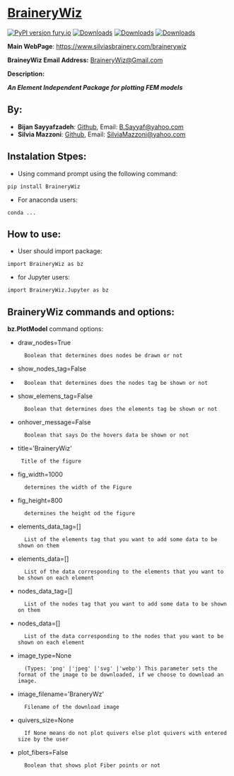 # [BraineryWiz](https://www.silviasbrainery.com/brainerywiz)

[![PyPI version fury.io](https://badge.fury.io/py/BraineryWiz.svg)](https://pypi.python.org/pypi/BraineryWiz/)
[![Downloads](https://pepy.tech/badge/BraineryWiz)](https://pepy.tech/project/BraineryWiz)
[![Downloads](https://pepy.tech/badge/BraineryWiz/month)](https://pepy.tech/project/BraineryWiz)
[![Downloads](https://pepy.tech/badge/BraineryWiz/week)](https://pepy.tech/project/BraineryWiz)

**Main WebPage**: https://www.silviasbrainery.com/brainerywiz

**BraineyWiz Email Address:** <BraineryWiz@Gmail.com>


**Description:**

***An Element Independent Package for plotting FEM models***

## By: 

- **Bijan Sayyafzadeh**: [Github](https://github.com/BijanSeif), Email: <B.Sayyaf@yahoo.com>
- **Silvia Mazzoni**: [Github](https://github.com/silviamazzoni), Email: <SilviaMazzoni@yahoo.com>


## Instalation Stpes:
- Using command prompt using the following command:

```
pip install BraineryWiz
```
- For anaconda users:

```
conda ...
```

## How to use:
- User should import package: 

```
import BraineryWiz as bz
```
- for Jupyter users:

```
import BraineryWiz.Jupyter as bz
```

## BraineryWiz commands and options:

**bz.PlotModel** command options:
- draw_nodes=True

        Boolean that determines does nodes be drawn or not
        
- show_nodes_tag=False
- 
        Boolean that determines does the nodes tag be shown or not
        
- show_elemens_tag=False

        Boolean that determines does the elements tag be shown or not
        
- onhover_message=False

    	Boolean that says Do the hovers data be shown or not    
        
-  title='BraineryWiz'

        Title of the figure
    
- fig_width=1000

        determines the width of the Figure
        
- fig_height=800

        determines the height od the figure
        
- elements_data_tag=[]

        List of the elements tag that you want to add some data to be shown on them
    
- elements_data=[]

        List of the data corresponding to the elements that you want to be shown on each element
        
- nodes_data_tag=[]

        List of the nodes tag that you want to add some data to be shown on them
        
- nodes_data=[]

        List of the data corresponding to the nodes that you want to be shown on each element
        
- image_type=None

        (Types: 'png' |'jpeg' |'svg' |'webp') This parameter sets the format of the image to be downloaded, if we choose to download an image.
    
- image_filename='BraneryWz'

        Filename of the download image
        
- quivers_size=None

        If None means do not plot quivers else plot quivers with entered size by the user
        
- plot_fibers=False

        Boolean that shows plot Fiber points or not
